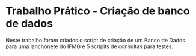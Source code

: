 # Trabalho Prático - Criação de banco de dados
Neste trabalho foram criados o script de criação de um Banco de Dados para uma lanchonete do IFMG e 5 scripits de consultas para testes.

